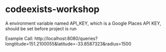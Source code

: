 # codeexists-workshop

A environment variable named API_KEY, which is a Google Places API KEY, should be set before project is run

Example Call: http://localhost:8080/queries?longtitude=151.2100055&latitude=-33.8587323&radius=1500
